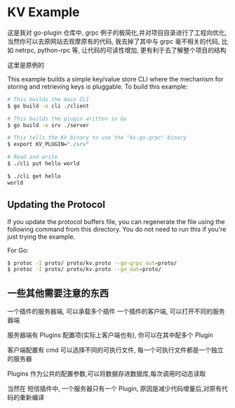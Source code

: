 # KV Example

这是我对 go-plugin 仓库中, grpc 例子的极简化,并对项目目录进行了工程向优化, 当然你可以去原网站去观摩原有的代码, 我去掉了其中与 grpc 毫不相关的代码, 比如 netrpc, python-rpc 等, 让代码的可读性增加, 更有利于去了解整个项目的结构

这里是原例的

This example builds a simple key/value store CLI where the mechanism
for storing and retrieving keys is pluggable. To build this example:

```sh
# This builds the main CLI
$ go build -o cli ./client

# This builds the plugin written in Go
$ go build -o srv ./server

# This tells the KV binary to use the "kv-go-grpc" binary
$ export KV_PLUGIN="./srv"

# Read and write
$ ./cli put hello world

$ ./cli get hello
world
```

## Updating the Protocol

If you update the protocol buffers file, you can regenerate the file
using the following command from this directory. You do not need to run
this if you're just trying the example.

For Go:

```sh
$ protoc -I proto/ proto/kv.proto --go-grpc_out=proto/
$ protoc -I proto/ proto/kv.proto --go_out=proto/
```

## 一些其他需要注意的东西

一个插件的服务器端, 可以承载多个插件
一个插件的客户端, 可以打开不同的服务器端

服务器端有 Plugins 配置项(实际上客户端也有), 你可以在其中配多个 Plugin

客户端配置有 cmd 可以选择不同的可执行文件, 每一个可执行文件都是一个独立的服务器

Plugins 作为公共的配置参数,可以将数据存进数据库,每次调用时动态读取

当然在 短信插件中, 一个服务器只有一个 Plugin, 原因是减少代码增量后,对原有代码的重新编译